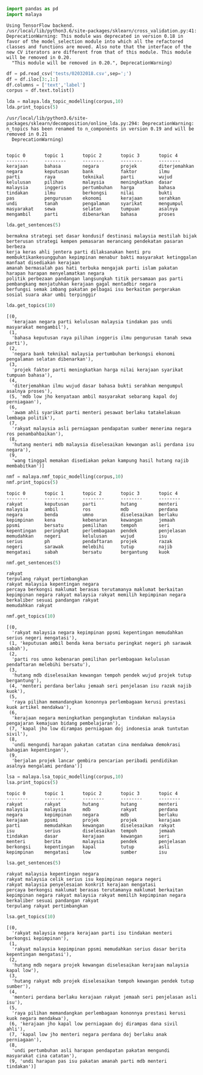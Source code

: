 

```python
import pandas as pd
import malaya
```

    Using TensorFlow backend.
    /usr/local/lib/python3.6/site-packages/sklearn/cross_validation.py:41: DeprecationWarning: This module was deprecated in version 0.18 in favor of the model_selection module into which all the refactored classes and functions are moved. Also note that the interface of the new CV iterators are different from that of this module. This module will be removed in 0.20.
      "This module will be removed in 0.20.", DeprecationWarning)



```python
df = pd.read_csv('tests/02032018.csv',sep=';')
df = df.iloc[3:,1:]
df.columns = ['text','label']
corpus = df.text.tolist()
```


```python
lda = malaya.lda_topic_modelling(corpus,10)
lda.print_topics(5)
```

    /usr/local/lib/python3.6/site-packages/sklearn/decomposition/online_lda.py:294: DeprecationWarning: n_topics has been renamed to n_components in version 0.19 and will be removed in 0.21
      DeprecationWarning)


    topic 0       topic 1       topic 2       topic 3       topic 4       
    --------      --------      --------      --------      --------      
    kerajaan      bahasa        negara        projek        diterjemahkan
    negara        keputusan     bank          faktor        ilmu          
    parti         raya          teknikal      parti         wujud         
    kelulusan     pilihan       malaysia      meningkatkan  dasar         
    malaysia      inggeris      pertumbuhan   harga         bahasa        
    tindakan      ilmu          berkongsi     nilai         bukti         
    pas           pengurusan    ekonomi       kerajaan      serahkan      
    undi          tanah         pengalaman    syarikat      mengumpul     
    masyarakat    sewa          selatan       tumpuan       asalnya       
    mengambil     parti         dibenarkan    bahasa        proses        





```python
lda.get_sentences(5)
```

    bermakna strategi set dasar kondusif destinasi malaysia mestilah bijak berterusan strategi kempen pemasaran merancang pendekatan pasaran berbeza
    kerja keras ahli jentera parti dilaksanakan henti pru membuktikankesungguhan kepimpinan menabur bakti masyarakat ketinggalan manfaat disediakan kerajaan
    amanah bermasalah pas hati terbuka mengajak parti islam pakatan harapan harapan menyelamatkan negara
    politik perbezaan pandangan langsungkah titik persamaan pas parti pembangkang menjatuhkan kerajaan gagal mentadbir negara
    berfungsi semak imbang pakatan pelbagai isu berkaitan pergerakan sosial suara akar umbi terpinggir



```python
lda.get_topics(10)
```




    [(0,
      'kerajaan negara parti kelulusan malaysia tindakan pas undi masyarakat mengambil'),
     (1,
      'bahasa keputusan raya pilihan inggeris ilmu pengurusan tanah sewa parti'),
     (2,
      'negara bank teknikal malaysia pertumbuhan berkongsi ekonomi pengalaman selatan dibenarkan'),
     (3,
      'projek faktor parti meningkatkan harga nilai kerajaan syarikat tumpuan bahasa'),
     (4,
      'diterjemahkan ilmu wujud dasar bahasa bukti serahkan mengumpul asalnya proses'),
     (5, 'mdb low jho kenyataan ambil masyarakat sebarang kapal doj perniagaan'),
     (6,
      'awam ahli syarikat parti menteri pesawat berlaku tatakelakuan lembaga politik'),
     (7,
      'rakyat malaysia asli perniagaan pendapatan sumber menerima negara ros penambahbaikan'),
     (8,
      'hutang menteri mdb malaysia diselesaikan kewangan asli perdana isu negara'),
     (9,
      'wang tinggal memakan disediakan pekan kampung hasil hutang najib membabitkan')]




```python
nmf = malaya.nmf_topic_modelling(corpus,10)
nmf.print_topics(5)
```

    topic 0       topic 1       topic 2       topic 3       topic 4       
    --------      --------      --------      --------      --------      
    rakyat        keputusan     parti         hutang        menteri       
    malaysia      ambil         ros           mdb           perdana       
    negara        benda         umno          diselesaikan  berlaku       
    kepimpinan    kena          kebenaran     kewangan      jemaah        
    ppsmi         bersatu       pemilihan     tempoh        seri          
    kepentingan   peringkat     perlembagaan  pendek        penjelasan    
    memudahkan    negeri        kelulusan     wujud         isu           
    serius        ph            pendaftaran   projek        razak         
    negeri        sarawak       melebihi      tutup         najib         
    mengatasi     sabah         bersatu       bergantung    kuok          





```python
nmf.get_sentences(5)
```

    rakyat
    terpulang rakyat pertimbangkan
    rakyat malaysia kepentingan negara
    percaya berkongsi maklumat berasas terutamanya maklumat berkaitan kepimpinan negara rakyat malaysia rakyat memilih kepimpinan negara berkaliber sesuai pandangan rakyat
    memudahkan rakyat



```python
nmf.get_topics(10)
```




    [(0,
      'rakyat malaysia negara kepimpinan ppsmi kepentingan memudahkan serius negeri mengatasi'),
     (1, 'keputusan ambil benda kena bersatu peringkat negeri ph sarawak sabah'),
     (2,
      'parti ros umno kebenaran pemilihan perlembagaan kelulusan pendaftaran melebihi bersatu'),
     (3,
      'hutang mdb diselesaikan kewangan tempoh pendek wujud projek tutup bergantung'),
     (4, 'menteri perdana berlaku jemaah seri penjelasan isu razak najib kuok'),
     (5,
      'raya pilihan memandangkan kononnya perlembagaan kerusi prestasi kuok artikel mendakwa'),
     (6,
      'kerajaan negara meningkatkan pengangkutan tindakan malaysia pengajaran kemajuan bidang pembelajaran'),
     (7, 'kapal jho low dirampas perniagaan doj indonesia anak tuntutan sivil'),
     (8,
      'undi mengundi harapan pakatan catatan cina mendakwa demokrasi bahagian kepentingan'),
     (9,
      'berjalan projek lancar gembira pencarian peribadi pendidikan asalnya mengalami perdana')]




```python
lsa = malaya.lsa_topic_modelling(corpus,10)
lsa.print_topics(5)
```

    topic 0       topic 1       topic 2       topic 3       topic 4       
    --------      --------      --------      --------      --------      
    rakyat        rakyat        hutang        hutang        menteri       
    malaysia      malaysia      mdb           rakyat        perdana       
    negara        kepimpinan    negara        mdb           berlaku       
    kerajaan      ppsmi         projek        projek        kerajaan      
    parti         memudahkan    kewangan      diselesaikan  rakyat        
    isu           serius        diselesaikan  tempoh        jemaah        
    tindakan      dasar         kerajaan      kewangan      seri          
    menteri       berita        malaysia      pendek        penjelasan    
    berkongsi     kepentingan   kapal         tutup         asli          
    kepimpinan    mengatasi     low           sumber        isu           





```python
lsa.get_sentences(5)
```

    rakyat malaysia kepentingan negara
    rakyat malaysia celik serius isu kepimpinan negara negeri
    rakyat malaysia penyelesaian konkrit kerajaan mengatasi
    percaya berkongsi maklumat berasas terutamanya maklumat berkaitan kepimpinan negara rakyat malaysia rakyat memilih kepimpinan negara berkaliber sesuai pandangan rakyat
    terpulang rakyat pertimbangkan



```python
lsa.get_topics(10)
```




    [(0,
      'rakyat malaysia negara kerajaan parti isu tindakan menteri berkongsi kepimpinan'),
     (1,
      'rakyat malaysia kepimpinan ppsmi memudahkan serius dasar berita kepentingan mengatasi'),
     (2,
      'hutang mdb negara projek kewangan diselesaikan kerajaan malaysia kapal low'),
     (3,
      'hutang rakyat mdb projek diselesaikan tempoh kewangan pendek tutup sumber'),
     (4,
      'menteri perdana berlaku kerajaan rakyat jemaah seri penjelasan asli isu'),
     (5,
      'raya pilihan memandangkan perlembagaan kononnya prestasi kerusi kuok negara mendakwa'),
     (6, 'kerajaan jho kapal low perniagaan doj dirampas dana sivil ahli'),
     (7, 'kapal low jho menteri negara perdana doj berlaku anak perniagaan'),
     (8,
      'undi pertumbuhan asli harapan pendapatan pakatan mengundi masyarakat cina catatan'),
     (9, 'undi harapan pas isu pakatan amanah parti mdb menteri tindakan')]
